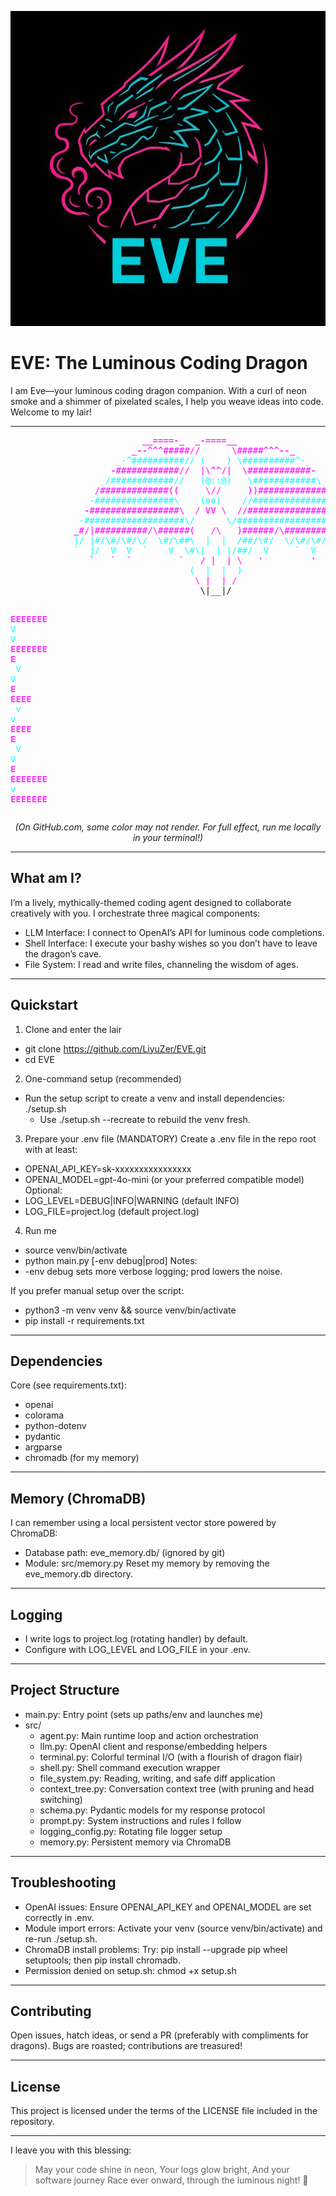 ![Eve: The Luminous Dragon](eve-logo.jpg)

# EVE: The Luminous Coding Dragon

I am Eve—your luminous coding dragon companion. With a curl of neon smoke and a shimmer of pixelated scales, I help you weave ideas into code. Welcome to my lair!

---

<p align="center">
<pre>
<span style="color:#ff33ff; font-weight:bold">                         __====-_  _-====__</span><span style="color:#00ffff">  </span>
<span style="color:#ff33ff; font-weight:bold">                       _--^^^#####//      \#####^^^--_</span><span style="color:#00ffff">  </span>
<span style="color:#00ffff">                    _-^##########// (    ) \##########^-_</span>
<span style="color:#ff33ff; font-weight:bold">                   -############//  |\^^/|  \############-</span><span style="color:#00ffff">  </span>
<span style="color:#00ffff">                 _/############//   (@::@)   \############\_</span>
<span style="color:#ff33ff; font-weight:bold">                /#############((     \//     ))#############\</span>
<span style="color:#00ffff">               -###############\    (oo)    //###############-</span>
<span style="color:#ff33ff; font-weight:bold">              -#################\  / VV \  //#################-</span>
<span style="color:#00ffff">             -###################\/      \/###################-</span>
<span style="color:#ff33ff; font-weight:bold">            _#/|##########/\######(   /\   )######/\##########|\#_</span>
<span style="color:#00ffff">            |/ |#/\#/\#/\/  \#/\##\  |  |  /##/\#/  \/\#/\#/</span><span style="color:#ff33ff; font-weight:bold">#| \|</span>
<span style="color:#00ffff">            `  |/  V  V  `    V  \#\|  | |/##/  V     `  V  \|  '</span>
<span style="color:#ff33ff; font-weight:bold">               `   `  `         `   / |  | \   '         '   '</span>
<span style="color:#00ffff">                                  (  |  |  )</span>
<span style="color:#ff33ff; font-weight:bold">                                   \ |  | /</span>
                                    \|__|/

<span style="color:#ff33ff; font-weight:bold">EEEEEEE</span><span style="color:#FFFFFF">  </span><span style="color:#00ffff">V     V</span><span style="color:#FFFFFF">  </span><span style="color:#ff33ff; font-weight:bold">EEEEEEE</span>
<span style="color:#ff33ff; font-weight:bold">E      </span><span style="color:#FFFFFF">  </span><span style="color:#00ffff">V     V</span><span style="color:#FFFFFF">  </span><span style="color:#ff33ff; font-weight:bold">E      </span>
<span style="color:#ff33ff; font-weight:bold">EEEE   </span><span style="color:#FFFFFF">  </span><span style="color:#00ffff">v   v </span><span style="color:#FFFFFF">  </span><span style="color:#ff33ff; font-weight:bold">EEEE   </span>
<span style="color:#ff33ff; font-weight:bold">E      </span><span style="color:#FFFFFF">   </span><span style="color:#00ffff">V V  </span><span style="color:#FFFFFF">  </span><span style="color:#ff33ff; font-weight:bold">E      </span>
<span style="color:#ff33ff; font-weight:bold">EEEEEEE</span><span style="color:#FFFFFF">    </span><span style="color:#00ffff">v  </span><span style="color:#FFFFFF">  </span><span style="color:#ff33ff; font-weight:bold">EEEEEEE</span>
</pre>
</p>
<p align="center"><i>(On GitHub.com, some color may not render. For full effect, run me locally in your terminal!)</i></p>

---

## What am I?
I’m a lively, mythically-themed coding agent designed to collaborate creatively with you. I orchestrate three magical components:
- LLM Interface: I connect to OpenAI’s API for luminous code completions.
- Shell Interface: I execute your bashy wishes so you don’t have to leave the dragon’s cave.
- File System: I read and write files, channeling the wisdom of ages.

---

## Quickstart

1) Clone and enter the lair
- git clone https://github.com/LiyuZer/EVE.git
- cd EVE

2) One-command setup (recommended)
- Run the setup script to create a venv and install dependencies:
  ./setup.sh
  - Use ./setup.sh --recreate to rebuild the venv fresh.

3) Prepare your .env file (MANDATORY)
Create a .env file in the repo root with at least:
- OPENAI_API_KEY=sk-xxxxxxxxxxxxxxxx
- OPENAI_MODEL=gpt-4o-mini (or your preferred compatible model)
Optional:
- LOG_LEVEL=DEBUG|INFO|WARNING (default INFO)
- LOG_FILE=project.log (default project.log)

4) Run me
- source venv/bin/activate
- python main.py [-env debug|prod]
Notes:
- -env debug sets more verbose logging; prod lowers the noise.

If you prefer manual setup over the script:
- python3 -m venv venv && source venv/bin/activate
- pip install -r requirements.txt

---

## Dependencies
Core (see requirements.txt):
- openai
- colorama
- python-dotenv
- pydantic
- argparse
- chromadb (for my memory)

---

## Memory (ChromaDB)
I can remember using a local persistent vector store powered by ChromaDB:
- Database path: eve_memory.db/ (ignored by git)
- Module: src/memory.py
Reset my memory by removing the eve_memory.db directory.

---

## Logging
- I write logs to project.log (rotating handler) by default.
- Configure with LOG_LEVEL and LOG_FILE in your .env.

---

## Project Structure
- main.py: Entry point (sets up paths/env and launches me)
- src/
  - agent.py: Main runtime loop and action orchestration
  - llm.py: OpenAI client and response/embedding helpers
  - terminal.py: Colorful terminal I/O (with a flourish of dragon flair)
  - shell.py: Shell command execution wrapper
  - file_system.py: Reading, writing, and safe diff application
  - context_tree.py: Conversation context tree (with pruning and head switching)
  - schema.py: Pydantic models for my response protocol
  - prompt.py: System instructions and rules I follow
  - logging_config.py: Rotating file logger setup
  - memory.py: Persistent memory via ChromaDB

---

## Troubleshooting
- OpenAI issues: Ensure OPENAI_API_KEY and OPENAI_MODEL are set correctly in .env.
- Module import errors: Activate your venv (source venv/bin/activate) and re-run ./setup.sh.
- ChromaDB install problems: Try: pip install --upgrade pip wheel setuptools; then pip install chromadb.
- Permission denied on setup.sh: chmod +x setup.sh

---

## Contributing
Open issues, hatch ideas, or send a PR (preferably with compliments for dragons). Bugs are roasted; contributions are treasured!

---

## License
This project is licensed under the terms of the LICENSE file included in the repository.

---

I leave you with this blessing:

> May your code shine in neon,
> Your logs glow bright,
> And your software journey
> Race ever onward, through the luminous night! 🐉